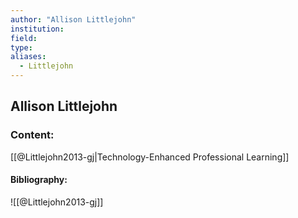 ```yaml
---
author: "Allison Littlejohn"
institution:
field:
type:
aliases:
  - Littlejohn
---
```


## Allison Littlejohn

### Content:
[[@Littlejohn2013-gj|Technology-Enhanced Professional Learning]]

#### Bibliography:

![[@Littlejohn2013-gj]]
